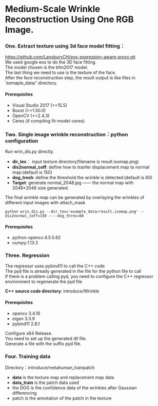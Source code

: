 # Medium-Scale Wrinkle Reconstruction Using One RGB Image.   
### One. Extract texture using 3d face model fitting：  
https://github.com/LansburyCH/eos-expression-aware-proxy.git  
We used google eos to do the 3D face fitting.  
The model chosen is the bfm2017 model.  
The last thing we need to use is the texture of the face.  
After the face reconstruction step, the result output is like files in 'exmaple_data/' directory.
#### Prerequisites
+ Visual Studio 2017 (>=15.5)  
+ Boost (>=1.50.0)  
+ OpenCV (>=2.4.3)  
+ Ceres (if compiling fit-model-ceres)  

### Two. Single image wrinkle reconstruction：python configuration
Run wrin_dis.py directly.  
  
+ **dir_tex**： input texture directory(filename is result.isomap.png)  
+ **dis2normal_coff**:  define how to tranfer displacement map to normal map:(default is 150)  
+ **dog_tresh**:  define the threshold the wrinkle is detected:(default is 60)  
+ **Target**:  generate normal_2048.jpg —— the normal map with 2048*2048 size generated.  
  
The final wrinkle map can be generated by overlaying the wrinkles of different input images with attach_mask  
```
python wrin_dis.py --dir_tex='example_data/result.isomap.png' --dis2normal_coff=150 ----dog_thres=60
```
#### Prerequisites    
+ python-opencv:4.5.5.62  
+ numpy:1.13.3  

### Three. Regression   
The regressor uses pybind11 to call the C++ code  
The pyd file is already generated in the file for the python file to call  
If there is a problem calling pyd, you need to configure the C++ regressor environment to regenerate the pyd file  
  
**C++ source code directory**: introduce/Wrinkle
#### Prerequisites    
+ opencv 3.4.16  
+ eigen 3.3.9  
+ pybind11 2.8.1  

Configure x64 Release.  
You need to set up the generated dll file.  
Generate a file with the suffix pyd file.  

### Four. Training data  
Directory：introduce/metahuman_trainpatch  
+  **data** is the texture map and replacement map data  
+  **data_train** is the patch data used  
+  the DOG is the confidence data of the wrinkles after Gaussian differencing  
+  patch is the annotation of the patch in the texture  


